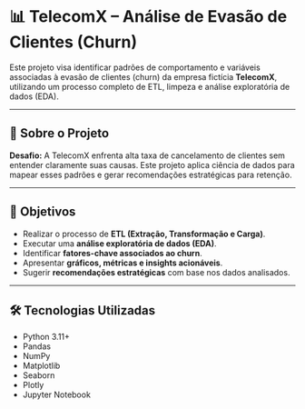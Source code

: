 # 📊 TelecomX – Análise de Evasão de Clientes (Churn)

Este projeto visa identificar padrões de comportamento e variáveis associadas à evasão de clientes (churn) da empresa fictícia **TelecomX**, utilizando um processo completo de ETL, limpeza e análise exploratória de dados (EDA).

---

## 📁 Sobre o Projeto

**Desafio:** A TelecomX enfrenta alta taxa de cancelamento de clientes sem entender claramente suas causas. Este projeto aplica ciência de dados para mapear esses padrões e gerar recomendações estratégicas para retenção.

---

## 📌 Objetivos

- Realizar o processo de **ETL (Extração, Transformação e Carga)**.
- Executar uma **análise exploratória de dados (EDA)**.
- Identificar **fatores-chave associados ao churn**.
- Apresentar **gráficos, métricas e insights acionáveis**.
- Sugerir **recomendações estratégicas** com base nos dados analisados.

---

## 🛠️ Tecnologias Utilizadas

- Python 3.11+
- Pandas
- NumPy
- Matplotlib
- Seaborn
- Plotly
- Jupyter Notebook

